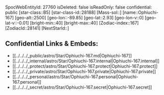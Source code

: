 ﻿---
location: [2.93,89.85,2500]
type: Star
tags:
- astro/Star

---
SpocWebEntityId: 27760
isDeleted: false
isReadOnly: false
confidential: public
[star-class::B5]
[star-class-id::28188]
[Mass-sol::]
[name::Ophiuchi-167]
[geo-alt::2500]
[geo-lon::-89.85]
[geo-lat::2.93]
[geo-lon-v::0]
[geo-lat-v::-0.01]
[bright-min::40]
[bright-max::40]
[Zodiac-index::167]
[ZodiacId::28141]
[NextStarId::]



## Confidential Links & Embeds: 
- [[../../../_public/astro/Star/Ophiuchi-167.md|Ophiuchi-167]] 
- [[../../../_internal/astro/Star/Ophiuchi-167.internal|Ophiuchi-167.internal]] 
- [[../../../_protect/astro/Star/Ophiuchi-167.protect|Ophiuchi-167.protect]] 
- [[../../../_private/astro/Star/Ophiuchi-167.private|Ophiuchi-167.private]] 
- [[../../../_personal/astro/Star/Ophiuchi-167.personal|Ophiuchi-167.personal]] 
- [[../../../_secret/astro/Star/Ophiuchi-167.secret|Ophiuchi-167.secret]] 
